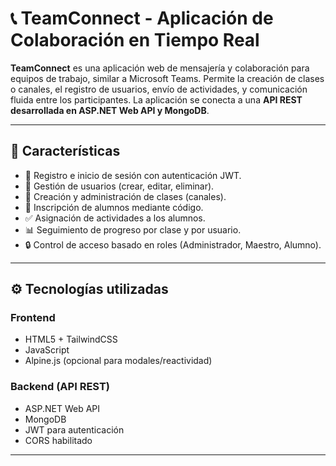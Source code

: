 # 📞 TeamConnect - Aplicación de Colaboración en Tiempo Real

**TeamConnect** es una aplicación web de mensajería y colaboración para equipos de trabajo, similar a Microsoft Teams. Permite la creación de clases o canales, el registro de usuarios, envío de actividades, y comunicación fluida entre los participantes. La aplicación se conecta a una **API REST desarrollada en ASP.NET Web API y MongoDB**.

---

## 🚀 Características

- 🔐 Registro e inicio de sesión con autenticación JWT.
- 👥 Gestión de usuarios (crear, editar, eliminar).
- 🏫 Creación y administración de clases (canales).
- 📩 Inscripción de alumnos mediante código.
- ✅ Asignación de actividades a los alumnos.
- 📊 Seguimiento de progreso por clase y por usuario.
- 🔒 Control de acceso basado en roles (Administrador, Maestro, Alumno).

---

## ⚙️ Tecnologías utilizadas

### Frontend
- HTML5 + TailwindCSS
- JavaScript
- Alpine.js (opcional para modales/reactividad)

### Backend (API REST)
- ASP.NET Web API
- MongoDB
- JWT para autenticación
- CORS habilitado

---
